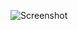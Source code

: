 ![Screenshot](https://raw.githubusercontent.com/Cryakl/Ultimate-RAT-Collection/refs/heads/main/Netsys/netsys10.7/Screenshot.png)
